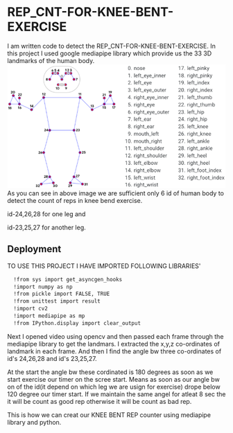 
# REP_CNT-FOR-KNEE-BENT-EXERCISE

I am written code to detect the REP_CNT-FOR-KNEE-BENT-EXERCISE.
In this project I used google mediapipe library which provide us the 33 3D landmarks of the human body.![name-of-you-image](https://github.com/9834703848/REP_CNT-FOR-KNEE-BENT-EXERCISE/blob/4f0cc0330058856e02e70457d3bbc5378e0e5ba9/pose_tracking_full_body_landmarks.png)
As you can see in above image we are sufficient only 6 id of human body to detect the count of reps in knee bend exercise.

id-24,26,28 for one leg and

id-23,25,27 for another leg.


## Deployment

TO USE THIS PROJECT I HAVE IMPORTED FOLLOWING LIBRARIES' 

```bash
  !from sys import get_asyncgen_hooks
  !import numpy as np
  !from pickle import FALSE, TRUE
  !from unittest import result
  !import cv2
  !import mediapipe as mp
  !from IPython.display import clear_output 

```

Next I opened video using opencv and then passed each frame through the mediapipe library to get the landmars.
I extracted the x,y,z co-ordinates of landmark in each frame.
And then I find the angle bw three co-ordinates of id's 24,26,28 and id's 23,25,27.


At the start the angle bw these cordinated is 180  degrees as soon as we start exercise our timer on the scree start. Means as soon as our angle bw on of the id(it depend on which leg we are usign for exercise) drope below 120 degree our timer start. If we maintain the same angel for atleat 8 sec the it will be count as good rep otherwise it will be count as bad rep.


This is how we can creat our KNEE BENT REP counter using mediapipe library and python.




